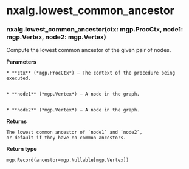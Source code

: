 # nxalg.lowest_common_ancestor


### nxalg.lowest_common_ancestor(ctx: mgp.ProcCtx, node1: mgp.Vertex, node2: mgp.Vertex)
Compute the lowest common ancestor of the given pair of nodes.


**Parameters**

    
    * **ctx** (*mgp.ProcCtx*) – The context of the procedure being executed.


    * **node1** (*mgp.Vertex*) – A node in the graph.


    * **node2** (*mgp.Vertex*) – A node in the graph.



**Returns**

    The lowest common ancestor of `node1` and `node2`,
    or default if they have no common ancestors.



**Return type**

    mgp.Record(ancestor=mgp.Nullable[mgp.Vertex])
